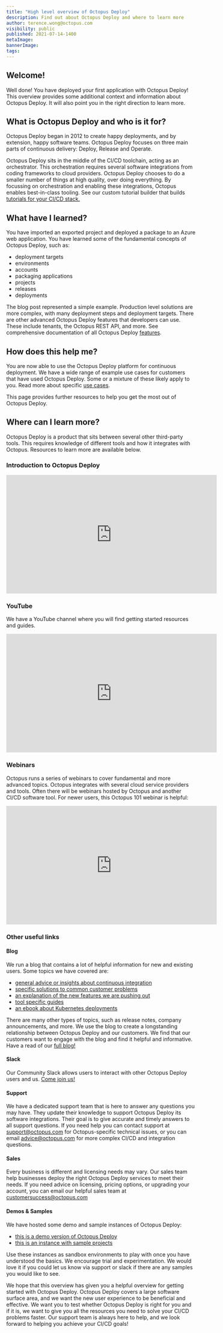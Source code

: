 ```yaml
---
title: "High level overview of Octopus Deploy"
description: Find out about Octopus Deploy and where to learn more
author: terence.wong@octopus.com
visibility: public
published: 2021-07-14-1400
metaImage: 
bannerImage: 
tags:
---
```



## Welcome!

Well done! You have deployed your first application with Octopus Deploy! This overview provides some additional context and information about Octopus Deploy. It will also point you in the right direction to learn more.

## What is Octopus Deploy and who is it for?

Octopus Deploy began in 2012 to create happy deployments, and by extension, happy software teams. Octopus Deploy focuses on three main parts of continuous delivery: Deploy, Release and Operate.

Octopus Deploy sits in the middle of the CI/CD toolchain, acting as an orchestrator. This orchestration requires several software integrations from coding frameworks to cloud providers. Octopus Deploy chooses to do a smaller number of things at high quality, over doing everything. By focussing on orchestration and enabling these integrations, Octopus enables best-in-class tooling. See our custom tutorial builder that builds [tutorials for your CI/CD stack.](https://octopus.com/docs/guides)

## What have I learned?

You have imported an exported project and deployed a package to an Azure web application. You have learned some of the fundamental concepts of Octopus Deploy, such as:

 - deployment targets
 - environments
 - accounts
 - packaging applications
 - projects
 - releases
 - deployments

The blog post represented a simple example. Production level solutions are more complex, with many deployment steps and deployment targets. There are other advanced Octopus Deploy features that developers can use. These include tenants, the Octopus REST API, and more. See comprehensive documentation of all Octopus Deploy [features](https://octopus.com/docs).

## How does this help me?

You are now able to use the Octopus Deploy platform for continuous deployment. We have a wide range of example use cases for customers that have used Octopus Deploy. Some or a mixture of these likely apply to you. Read more about specific [use cases](https://octopus.com/company/customers).

This page provides further resources to help you get the most out of Octopus Deploy.

## Where can I learn more?

Octopus Deploy is a product that sits between several other third-party tools. This requires knowledge of different tools and how it integrates with Octopus. Resources to learn more are available below.

### Introduction to Octopus Deploy

<iframe width="560" height="315" src="https://www.youtube.com/embed/Z77T3SHRLKE" title="YouTube video player" frameborder="0" allow="accelerometer; autoplay; clipboard-write; encrypted-media; gyroscope; picture-in-picture" allowfullscreen></iframe>

### YouTube

We have a YouTube channel where you will find getting started resources and guides.

<iframe width="560" height="315" src="https://www.youtube.com/embed/KLWFcETK4n4" title="YouTube video player" frameborder="0" allow="accelerometer; autoplay; clipboard-write; encrypted-media; gyroscope; picture-in-picture" allowfullscreen></iframe>

### Webinars

Octopus runs a series of webinars to cover fundamental and more advanced topics. Octopus integrates with several cloud service providers and tools. Often there will be webinars hosted by Octopus and another CI/CD software tool. For newer users, this Octopus 101 webinar is helpful:

<iframe width="560" height="315" src="https://www.youtube.com/embed/mo0D4d5hFFU" title="YouTube video player" frameborder="0" allow="accelerometer; autoplay; clipboard-write; encrypted-media; gyroscope; picture-in-picture" allowfullscreen></iframe>

### Other useful links

#### Blog 

We run a blog that contains a lot of helpful information for new and existing users. Some topics we have covered are:

- [general advice or insights about continuous integration](https://octopus.com/blog/difference-between-ci-and-cd)
- [specific solutions to common customer problems](https://octopus.com/blog/chocolatey-powershell-and-runbooks)
- [an explanation of the new features we are pushing out](https://octopus.com/blog/github-actions-for-octopus-deploy)
- [tool specific guides](https://octopus.com/blog/deploying-ruby)
- [an ebook about Kubernetes deployments](https://octopus.com/blog/10-pillars-kubernetes-deployments)

There are many other types of topics, such as release notes, company announcements, and more. We use the blog to create a longstanding relationship between Octopus Deploy and our customers. We find that our customers want to engage with the blog and find it helpful and informative. Have a read of our [full blog!](https://octopus.com/blog/)

#### Slack

Our Community Slack allows users to interact with other Octopus Deploy users and us. [Come join us!](https://octopus.com/slack)

#### Support

We have a dedicated support team that is here to answer any questions you may have. They update their knowledge to support Octopus Deploy its software integrations. Their goal is to give accurate and timely answers to all support questions. If you need help you can contact support at support@octopus.com for Octopus-specific technical issues, or you can email advice@octopus.com for more complex CI/CD and integration questions.

#### Sales

Every business is different and licensing needs may vary. Our sales team help businesses deploy the right Octopus Deploy services to meet their needs. If you need advice on licensing, pricing options, or upgrading your account, you can email our helpful sales team at customersuccess@octopus.com


#### Demos & Samples

We have hosted some demo and sample instances of Octopus Deploy:

- [this is a demo version of Octopus Deploy](https://demo.octopus.com/)
- [this is an instance with sample projects](https://samples.octopus.app/)

Use these instances as sandbox environments to play with once you have understood the basics. We encourage trial and experimentation. We would love it if you could let us know via support or slack if there are any samples you would like to see.

We hope that this overview has given you a helpful overview for getting started with Octopus Deploy. Octopus Deploy covers a large software surface area, and we want the new user experience to be beneficial and effective. We want you to test whether Octopus Deploy is right for you and if it is, we want to give you all the resources you need to solve your CI/CD problems faster. Our support team is always here to help, and we look forward to helping you achieve your CI/CD goals!
